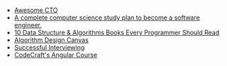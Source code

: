 - [Awesome CTO][AwesomeCTO]
- [A complete computer science study plan to become a software engineer.][A complete computer science study plan to become a software engineer.]
- [10 Data Structure & Algorithms Books Every Programmer Should Read][10-data-structure-algorithms-books-every-programmer-should-read]
- [Algorithm Design Canvas][Algorithm Design Canvas]
- [Successful Interviewing][Successfull Interviewing]
- [CodeCraft's Angular Course][CodeCraft's Angular Course]

[AwesomeCTO]: <https://github.com/kuchin/awesome-cto>
[A complete computer science study plan to become a software engineer.]: https://github.com/jwasham/coding-interview-university
[10-data-structure-algorithms-books-every-programmer-should-read]:https://hackernoon.com/10-data-structure-algorithms-books-every-programmer-should-read-d50487313127
[Successfull Interviewing]:https://learn.microsoft.com/en-us/training/modules/career-interview/
[Algorithm Design Canvas]:https://www.hiredintech.com/classrooms/algorithm-design/lesson/77
[CodeCraft's Angular Course]:https://codecraft.tv/courses/angular/quickstart/overview/
